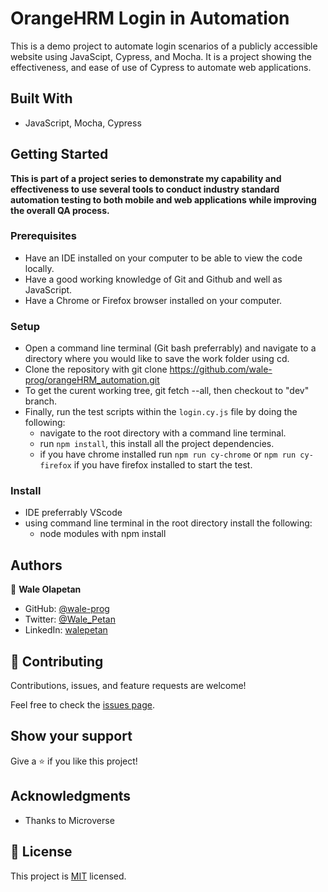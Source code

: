# OrangeHRM Login in Automation

This is a demo project to automate login scenarios of a publicly accessible website using JavaScipt, Cypress, and Mocha. It is a project showing the effectiveness, and ease of use of Cypress to automate web applications.

## Built With

- JavaScript, Mocha, Cypress

## Getting Started

**This is part of a project series to demonstrate my capability and effectiveness to use several tools to conduct industry standard automation testing to both mobile and web applications while improving the overall QA process.**

### Prerequisites

- Have an IDE installed on your computer to be able to view the code locally.
- Have a good working knowledge of Git and Github and well as JavaScript.
- Have a Chrome or Firefox browser installed on your computer.

### Setup

- Open a command line terminal (Git bash preferrably) and navigate to a directory where you would like to save the work folder using cd.
- Clone the repository with git clone https://github.com/wale-prog/orangeHRM_automation.git
- To get the curent working tree, git fetch --all, then checkout to "dev" branch.
- Finally, run the test scripts within the `login.cy.js` file by doing the following:
  - navigate to the root directory with a command line terminal.
  - run `npm install`, this install all the project dependencies.
  - if you have chrome installed run `npm run cy-chrome` or `npm run cy-firefox` if you have firefox installed to start the test.

### Install
- IDE preferrably VScode
- using command line terminal in the root directory install the following:
  - node modules with npm install 


## Authors

👤 **Wale Olapetan**

- GitHub: [@wale-prog](https://github.com/wale-prog)
- Twitter: [@Wale_Petan](https://twitter.com/wale_Petan)
- LinkedIn: [walepetan](https://www.linkedin.com/in/walepetan/)


## 🤝 Contributing

Contributions, issues, and feature requests are welcome!

Feel free to check the [issues page](../../issues/).

## Show your support

Give a ⭐️ if you like this project!

## Acknowledgments

- Thanks to Microverse

## 📝 License

This project is [MIT](./LICENSE) licensed.
